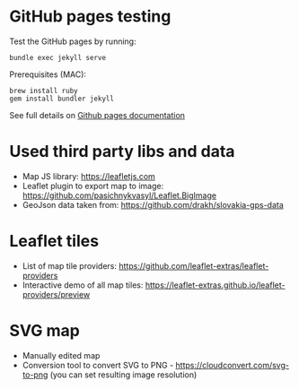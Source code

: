 
# GitHub pages testing

Test the GitHub pages by running:

    bundle exec jekyll serve

Prerequisites (MAC):

    brew install ruby
    gem install bundler jekyll

See full details on [Github pages documentation](https://docs.github.com/en/pages/getting-started-with-github-pages)

# Used third party libs and data

* Map JS library: <https://leafletjs.com>
* Leaflet plugin to export map to image: <https://github.com/pasichnykvasyl/Leaflet.BigImage>
* GeoJson data taken from: <https://github.com/drakh/slovakia-gps-data>

# Leaflet tiles

* List of map tile providers: <https://github.com/leaflet-extras/leaflet-providers>
* Interactive demo of all map tiles: <https://leaflet-extras.github.io/leaflet-providers/preview>

# SVG map

* Manually edited map
* Conversion tool to convert SVG to PNG - <https://cloudconvert.com/svg-to-png> (you can set resulting image resolution)
